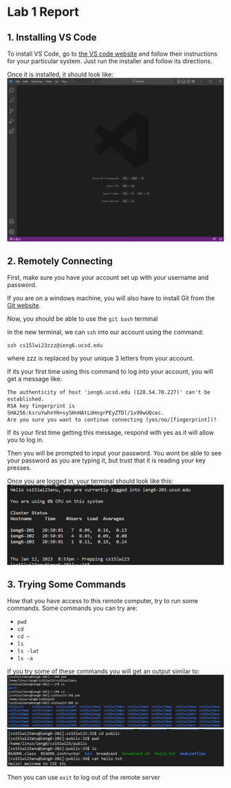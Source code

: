 # Lab 1 Report

## 1. Installing VS Code

To install VS Code, go to [the VS code website][1] and follow their 
instructions for your particular system. Just run the installer and follow its directions.

Once it is installed, it should look like: ![Image][3]

## 2. Remotely Connecting

First, make sure you have your account set up with your username and password. 

If you are on a windows machine, you will also have to install Git from the [Git website][2].

Now, you should be able to use the `git bash` terminal 

In the new terminal, we can `ssh` into our account using the command:
```
ssh cs15lwi23zzz@ieng6.ucsd.edu
```
where zzz is replaced by your unique 3 letters
from your account.

If its your first time using this command to log
into your account, you will get a message like:
```
The authenticity of host 'ieng6.ucsd.edu (128.54.70.227)' can't be established.
RSA key fingerprint is SHA256:ksruYwhnYH+sySHnHAtLUHngrPEyZTDl/1x99wUQcec.
Are you sure you want to continue connecting (yes/no/[fingerprint])? 
```

If its your first time getting this message, respond with yes as it will allow you to log in.

Then you will be prompted to input your password. You wont be able to see your password as you are typing it, but trust that it is reading your key presses. 

Once you are logged in, your terminal should look like this:
![Image][4]

## 3. Trying Some Commands

How that you have access to this remote computer, try to run some commands. Some commands you can try are:

- `pwd`
- `cd`
- `cd ~`
- `ls`
- `ls -lat`
- `ls -a`

If you try some of these commands you will get an output similar to:
![Image][5]
![Image][6]

Then you can use `exit` to log out of the remote server

[1]: https://code.visualstudio.com/
[2]: https://gitforwindows.org/

[3]: vsCodeScreenshot.png
[4]: cse15lLab1Report1.png
[5]: cse15lLab1Report2.png
[6]: cse15lLab1Report3.png